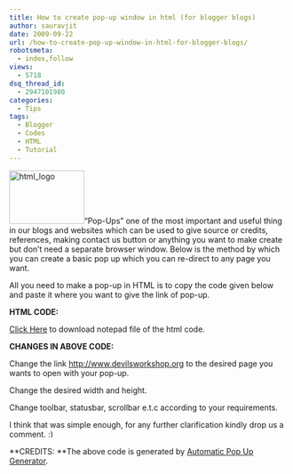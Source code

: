 ```yaml
---
title: How to create pop-up window in html (for blogger blogs)
author: sauravjit
date: 2009-09-22
url: /how-to-create-pop-up-window-in-html-for-blogger-blogs/
robotsmeta:
  - index,follow
views:
  - 5718
dsq_thread_id:
  - 2947101980
categories:
  - Tips
tags:
  - Blogger
  - Codes
  - HTML
  - Tutorial
---
```

<img class="alignleft wp-image-51794" src="http://cdn.devilsworkshop.org/files/2009/09/html_logo.jpg" alt="html_logo" width="135" height="96" />&#8220;Pop-Ups&#8221; one of the most important and useful thing in our blogs and websites which can be used to give source or credits, references, making contact us button or anything you want to make create but don&#8217;t need a separate browser window. Below is the method by which you can create a basic pop up which you can re-direct to any page you want.

All you need to make a pop-up in HTML is to copy the code given below and paste it where you want to give the link of pop-up.

**HTML CODE:**

<a href="http://www.mediafire.com/download.php?onuromjjmog" onclick="_gaq.push(['_trackEvent', 'outbound-article', 'http://www.mediafire.com/download.php?onuromjjmog', 'Click Here']);" target="_blank">Click Here</a> to download notepad file of the html code.

**CHANGES IN ABOVE CODE:**

Change the link http://www.devilsworkshop.org to the desired page you wants to open with your pop-up.

Change the desired width and height.

Change toolbar, statusbar, scrollbar e.t.c according to your requirements.

I think that was simple enough, for any further clarification kindly drop us a comment. <img src="http://devilsworkshop.org/wp-includes/images/smilies/simple-smile.png" alt=":)" class="wp-smiley" style="height: 1em; max-height: 1em;" />

**CREDITS: **The above code is generated by <a href="http://javascript.internet.com/generators/popup-window.html" onclick="_gaq.push(['_trackEvent', 'outbound-article', 'http://javascript.internet.com/generators/popup-window.html', 'Automatic Pop Up Generator']);" >Automatic Pop Up Generator</a>.
